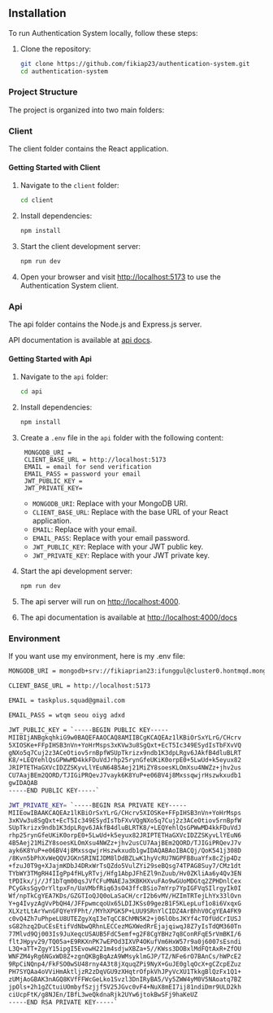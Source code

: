 ## Installation

To run Authentication System locally, follow these steps:

1. Clone the repository:
   ```bash
   git clone https://github.com/fikiap23/authentication-system.git
   cd authentication-system
   ```

### Project Structure

The project is organized into two main folders:

### Client

The client folder contains the React application.

#### Getting Started with Client

1. Navigate to the `client` folder:

   ```bash
   cd client
   ```

2. Install dependencies:

   ```bash
   npm install
   ```

3. Start the client development server:

   ```bash
   npm run dev
   ```

4. Open your browser and visit [http://localhost:5173](http://localhost:5173) to use the Authentication System client.

### Api

The api folder contains the Node.js and Express.js server.

API documentation is available at [api docs](https://fikiap23.github.io/authentication-system/).

#### Getting Started with Api

1. Navigate to the `api` folder:

   ```bash
   cd api
   ```

2. Install dependencies:

   ```bash
   npm install
   ```

3. Create a `.env` file in the `api` folder with the following content:

   ```
    MONGODB_URI =
    CLIENT_BASE_URL = http://localhost:5173
    EMAIL = email for send verification
    EMAIL_PASS = password your email
    JWT_PUBLIC_KEY =
    JWT_PRIVATE_KEY=
   ```

   - `MONGODB_URI`: Replace with your MongoDB URI.
   - `CLIENT_BASE_URL`: Replace with the base URL of your React application.
   - `EMAIL`: Replace with your email.
   - `EMAIL_PASS`: Replace with your email password.
   - `JWT_PUBLIC_KEY`: Replace with your JWT public key.
   - `JWT_PRIVATE_KEY`: Replace with your JWT private key.

4. Start the api development server:

   ```bash
   npm run dev
   ```

5. The api server will run on [http://localhost:4000](http://localhost:4000).

6. The api documentation is available at [http://localhost:4000/docs](http://localhost:4000/docs)

### Environment

If you want use my environment, here is my .env file:

```bash
MONGODB_URI = mongodb+srv://fikiaprian23:ifunggul@cluster0.hontmqd.mongodb.net/web?retryWrites=true&w=majority

CLIENT_BASE_URL = http://localhost:5173

EMAIL = taskplus.squad@gmail.com

EMAIL_PASS = wtqm seou oiyg adxd

JWT_PUBLIC_KEY = `-----BEGIN PUBLIC KEY-----
MIIBIjANBgkqhkiG9w0BAQEFAAOCAQ8AMIIBCgKCAQEAz1lKBiOrSxYLrG/CHcrv
5XIOSKe+FFpIHSB3nVn+YoHrMsps3xKVw3u8SgQxt+EcT5Ic349ESydIsTbFXvVQ
gNXo5q7Cuj2z3ACeOtiov5rnBpfWSUpTkrizx9ndb1K3dpLRgv6JAkfB4dluBLRT
K8/+LEQYehlQsGPWwMD4kkFDuVdJrhp25rynGfeUKiK0orpE0+5LwUd+k5eyux82
JRIPTETHaGXVcIDZZSKyvLlYEuN64B5Aej21MiZY8soesKLOmXsu4NWZz+jhv2us
CU7AajBEm2QORD/TJIGiPRQevJ7vayk6K8YuP+e06BV4j8MxssqwjrHszwkxudb1
gwIDAQAB
-----END PUBLIC KEY-----`

JWT_PRIVATE_KEY= `-----BEGIN RSA PRIVATE KEY-----
MIIEowIBAAKCAQEAz1lKBiOrSxYLrG/CHcrv5XIOSKe+FFpIHSB3nVn+YoHrMsps
3xKVw3u8SgQxt+EcT5Ic349ESydIsTbFXvVQgNXo5q7Cuj2z3ACeOtiov5rnBpfW
SUpTkrizx9ndb1K3dpLRgv6JAkfB4dluBLRTK8/+LEQYehlQsGPWwMD4kkFDuVdJ
rhp25rynGfeUKiK0orpE0+5LwUd+k5eyux82JRIPTETHaGXVcIDZZSKyvLlYEuN6
4B5Aej21MiZY8soesKLOmXsu4NWZz+jhv2usCU7AajBEm2QORD/TJIGiPRQevJ7v
ayk6K8YuP+e06BV4j8MxssqwjrHszwkxudb1gwIDAQABAoIBACQj/QoK541j308D
/8Kvn5bPhXvWeQQVJGKnSRINIJDM8lDdBZLwK1hyVcRU7NGPFB8uaYfx8cZjp4Dz
+fzuJ0T9g+XJajmKDbJ4DRxWrTsQZdo5VulZYi29seBQsg74TPAG8Suy7/CMz1dt
TYbWY3TMgRH4IIgPp4fHLyRTvj/Hfg1AbpJFhEZl9nZuub/Hv0ZKliAa6y4Qv3EN
tPDIkx/j//Jf1bTqm00qsJVfCFuMNAEJa3KBKHXvuFAo9wGUoMDGtq2ZPHDnlCex
PCyGksSgyOrYltpxFn/UaVMbfRiq63sO43ffcBSio7mYrp7YpIGFVqSIlrgyIk0I
Wf/npTkCgYEA7KDs/GZGTIoQJQ0oLaSaCH/crI2b6vMV/HZImTRTejLhYx33lOvn
Y+g4IvyzAgVvPbQH4/JFFpwmcqoUx65LDIJKSs09gezB1F5KLepLuf1o8i6VxqxG
XLXztLtArYwnGFQYeYFPht//MYhXPGK5P+LUU9SRnYlCIDZ4ArBhhV0CgYEA4FK9
c0vQ4Zh7uPhpeLU8UTEZgyXqI3eTqCC8ChMN5K2+j06lObsJKYf4cTOfUdCrIUSJ
sG82hzq2DuCEsEtifVdNbwQRhnLECCezMGXWedRrEjajqiwqJ8Z7yIsTdQM360Tn
77Mlvd9Qj003Is9JuXeqcUSAUB5FdC5emf+g2F8CgYBHz7q8ConRFqE5rVmBKI/6
fltJHpyv29/TQ05a+E9RKXnPK7wEPOd3IXVP4OKufVm6HxW57r9a0j6007sEsndi
L3Q+aTT+ZgyY15ipgI5EvowH221m4sdjwXBZa+5//KWss3DOBxlMdFQtAxR+ZfOU
WNFZM4yRg6NGxWD8Z+zgnQKBgBqAzA9WMsyklmGJP/TZ/NFe6rO7BAnCs/hWPcE2
9RpCiNQnp4/FkFSO0wSU48rny4A3t8jXquqZPi9NyX+GuJE0glqOcX+gCZcpEZuz
PH7SYQAa4oVViHmAktljzR2zDqVGU9zXHqtrOfpkVhJPyVcXU1TkkgBlQzFx1Q1+
zUMjAoGBAK3nAGQ8KVfFFWcGeLko1Svzl3DnIRyBA5/Vy5ZWW4yM0V5NAoatq7BZ
jpOls+2h1gZCtuiUOmbyfSzjjf5V25JGvc0vF4+NuX8mEI7ij81ndiDmr9ULD2kh
ciUcpFtK/g8NJEn/IBfL3weQkdnaRjk2UYw6jtokBwSFj9haKeUZ
-----END RSA PRIVATE KEY-----`
```
